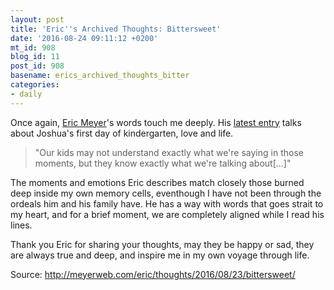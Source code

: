 ```yaml
---
layout: post
title: 'Eric''s Archived Thoughts: Bittersweet'
date: '2016-08-24 09:11:12 +0200'
mt_id: 908
blog_id: 11
post_id: 908
basename: erics_archived_thoughts_bitter
categories:
- daily
---
```

<p>Once again, <a class="sidelist" href="http://meyerweb.com" title="Eric Meyer's thoughts">Eric Meyer</a>'s words touch me deeply. His <a href="http://meyerweb.com/eric/thoughts/2016/08/23/bittersweet/"><time datetime="2016-08-23">latest entry</time></a> talks about Joshua's first day of kindergarten, love and life.</p>
<blockquote>"Our kids may not understand exactly what we're saying in those moments, but they know exactly what we're talking about[...]"</blockquote>
<p>The moments and emotions Eric describes match closely those burned deep inside my own memory cells, eventhough I have not been through the ordeals him and his family have. He has a way with words that goes strait to my heart, and for a brief moment, we are completely aligned while I read his lines.</p>
<p>Thank you Eric for sharing your thoughts, may they be happy or sad, they are always true and deep, and inspire me in my own voyage through life.</p>
<p class="url update">Source: <a href="http://meyerweb.com/eric/thoughts/2016/08/23/bittersweet/">http://meyerweb.com/eric/thoughts/2016/08/23/bittersweet/</a></p>
